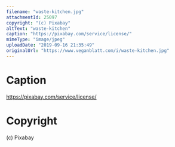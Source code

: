 ```yaml
---
filename: "waste-kitchen.jpg"
attachmentId: 25097
copyright: "(c) Pixabay"
altText: "waste-kitchen"
caption: "https://pixabay.com/service/license/"
mimeType: "image/jpeg"
uploadDate: "2019-09-16 21:35:49"
originalUrl: "https://www.veganblatt.com/i/waste-kitchen.jpg"
---
```


# Caption

https://pixabay.com/service/license/

# Copyright

(c) Pixabay
